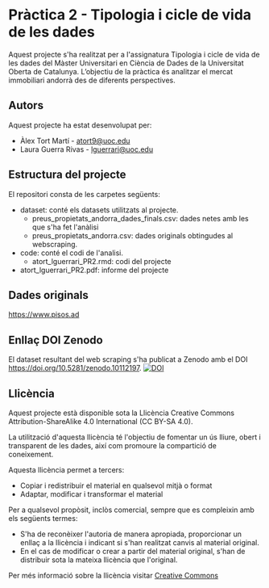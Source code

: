 # Pràctica 2 - Tipologia i cicle de vida de les dades

Aquest projecte s'ha realitzat per a l'assignatura Tipologia i cicle de vida de les dades del Màster Universitari en Ciència de Dades de la Universitat Oberta de Catalunya. L’objectiu de la pràctica és analitzar el mercat immobiliari andorrà des de diferents perspectives. 

## Autors
Aquest projecte ha estat desenvolupat per:
* Àlex Tort Martí - atort9@uoc.edu
* Laura Guerra Rivas - lguerrari@uoc.edu

## Estructura del projecte

El repositori consta de les carpetes següents:
* dataset: conté els datasets utilitzats al projecte.
  * preus_propietats_andorra_dades_finals.csv: dades netes amb les que s'ha fet l'anàlisi
  * preus_propietats_andorra.csv: dades originals obtingudes al webscraping.
* code: conté el codi de l'analisi.
  *  atort_lguerrari_PR2.rmd: codi del projecte
* atort_lguerrari_PR2.pdf: informe del projecte

## Dades originals

https://www.pisos.ad

## Enllaç DOI Zenodo

El dataset resultant del web scraping s'ha publicat a Zenodo amb el DOI https://doi.org/10.5281/zenodo.10112197. 
[![DOI](https://zenodo.org/badge/DOI/10.5281/zenodo.10112197.svg)](https://doi.org/10.5281/zenodo.10112197)

## Llicència
Aquest projecte està disponible sota la Llicència Creative Commons Attribution-ShareAlike 4.0 International (CC BY-SA 4.0). 

La utilització d'aquesta llicència té l'objectiu de fomentar un ús lliure, obert i transparent de les dades, així com promoure la compartició de coneixement.

Aquesta llicència permet a tercers:

* Copiar i redistribuir el material en qualsevol mitjà o format
* Adaptar, modificar i transformar el material

Per a qualsevol propòsit, inclòs comercial, sempre que es compleixin amb els següents termes:

* S'ha de reconèixer l'autoria de manera apropiada, proporcionar un enllaç a la llicència i indicant si s'han realitzat canvis al material original.
* En el cas de modificar o crear a partir del material original, s'han de distribuir sota la mateixa llicència que l'original.

Per més informació sobre la llicència visitar [Creative Commons](https://creativecommons.org/licenses/by-sa/4.0/deed.es)
